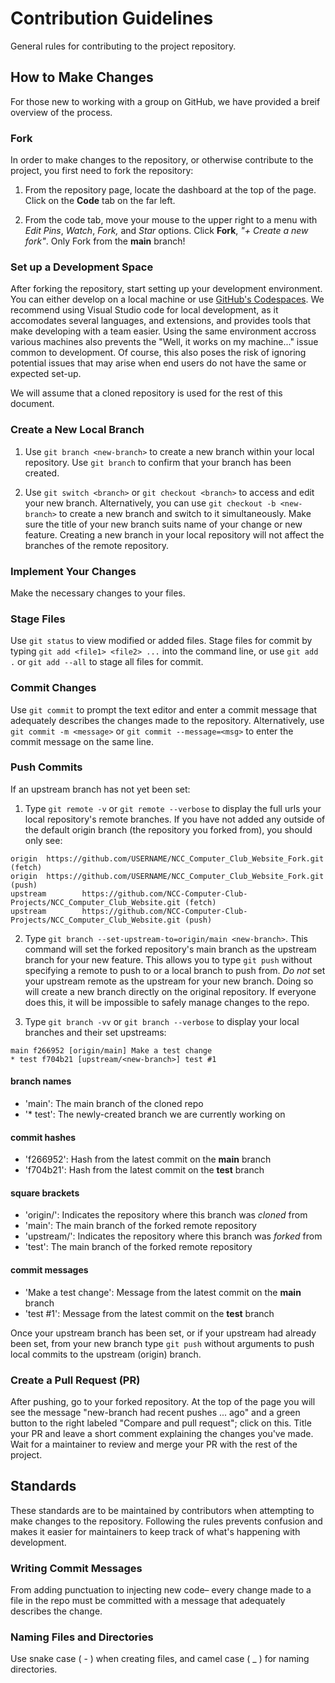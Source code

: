 # Contribution Guidelines
General rules for contributing to the project repository.

## How to Make Changes
For those new to working with a group on GitHub, we have provided a breif overview of the process.
### Fork
In order to make changes to the repository, or otherwise contribute to the project, you first need to fork the repository: 

1. From the repository page, locate the dashboard at the top of the page. Click on the **Code** tab on the far left.

2. From the code tab, move your mouse to the upper right to a menu with *Edit Pins*, *Watch*, *Fork,* and *Star* options. Click **Fork**, *"+ Create a new fork"*. Only Fork from the **main** branch!

### Set up a Development Space
After forking the repository, start setting up your development environment. You can either develop on a local machine or use [GitHub's Codespaces](https://docs.github.com/en/codespaces). We recommend using Visual Studio code for local development, as it accomodates several languages, and extensions, and provides tools that make developing with a team easier. Using the same environment accross various machines also prevents the "Well, it works on my machine..." issue common to development. Of course, this also poses the risk of ignoring potential issues that may arise when end users do not have the same or expected set-up.

We will assume that a cloned repository is used for the rest of this document.

### Create a New Local Branch
1. Use `git branch <new-branch>` to create a new branch within your local repository. Use `git branch` to confirm that your branch has been created.

2. Use `git switch <branch>` or `git checkout <branch>` to access and edit your new branch. Alternatively, you can use `git checkout -b <new-branch>` to create a new branch and switch to it simultaneously. Make sure the title of your new branch suits name of your change or new feature. Creating a new branch in your local repository will not affect the branches of the remote repository.

### Implement Your Changes
Make the necessary changes to your files.

### Stage Files
Use `git status` to view modified or added files. Stage files for commit by typing `git add <file1> <file2> ...` into the command line, or use `git add .` or `git add --all` to stage all files for commit.

### Commit Changes
Use `git commit` to prompt the text editor and enter a commit message that adequately describes the changes made to the repository. Alternatively, use `git commit -m <message>` or `git commit --message=<msg>` to enter the commit message on the same line.

### Push Commits
If an upstream branch has not yet been set:

1. Type `git remote -v` or `git remote --verbose` to display the full urls your local repository's remote branches. If you have not added any outside of the default origin branch (the repository you forked from), you should only see: 

```
origin  https://github.com/USERNAME/NCC_Computer_Club_Website_Fork.git (fetch)
origin  https://github.com/USERNAME/NCC_Computer_Club_Website_Fork.git (push)
upstream        https://github.com/NCC-Computer-Club-Projects/NCC_Computer_Club_Website.git (fetch)
upstream        https://github.com/NCC-Computer-Club-Projects/NCC_Computer_Club_Website.git (push)
```

2. Type `git branch --set-upstream-to=origin/main <new-branch>`. This command will set the forked repository's main branch as the upstream branch for your new feature. This allows you to type `git push` without specifying a remote to push to or a local branch to push from. *Do not* set your upstream remote as the upstream for your new branch. Doing so will create a new branch directly on the original repository. If everyone does this, it will be impossible to safely manage changes to the repo.

3. Type `git branch -vv` or `git branch --verbose` to display your local branches and their set upstreams:

```
main f266952 [origin/main] Make a test change
* test f704b21 [upstream/<new-branch>] test #1
```

#### branch names
* 'main': The main branch of the cloned repo
* '* test': The newly-created branch we are currently working on

#### commit hashes
* 'f266952': Hash from the latest commit on the **main** branch
* 'f704b21': Hash from the latest commit on the **test** branch

#### square brackets
* 'origin/': Indicates the repository where this branch was *cloned* from
* 'main': The main branch of the forked remote repository
* 'upstream/': Indicates the repository where this branch was *forked* from
* 'test': The main branch of the forked remote repository

#### commit messages
* 'Make a test change': Message from the latest commit on the **main** branch
* 'test #1': Message from the latest commit on the **test** branch

Once your upstream branch has been set, or if your upstream had already been set, from your new branch type `git push` without arguments to push local commits to the upstream (origin) branch. 

### Create a Pull Request (PR)
After pushing, go to your forked repository. At the top of the page you will see the message "new-branch had recent pushes ... ago" and a green button to the right labeled "Compare and pull request"; click on this. Title your PR and leave a short comment explaining the changes you've made. Wait for a maintainer to review and merge your PR with the rest of the project.

## Standards
These standards are to be maintained by contributors when attempting to make changes to the repository. Following the rules prevents confusion and makes it easier for maintainers to keep track of what's happening with development.

### Writing Commit Messages 
From adding punctuation to injecting new code– every change made to a file in the repo must be committed with a message that adequately describes the change.

### Naming Files and Directories
Use snake case ( - ) when creating files, and camel case ( _ ) for naming directories.